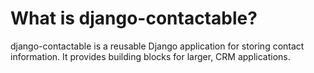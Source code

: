 
# What is django-contactable?

django-contactable is a reusable Django application for storing contact information. It provides building blocks for larger, CRM applications.

